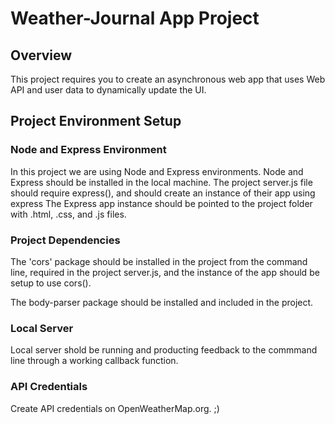 # Weather-Journal App Project

## Overview
This project requires you to create an asynchronous web app that uses Web API and user data to dynamically update the UI. 

## Project Environment Setup

### Node and Express Environment
In this project we are using Node and Express environments. Node and Express should be installed in the local machine.
The project server.js file should require express(), and should create an instance of their app using express
The Express app instance should be pointed to the project folder with .html, .css, and .js files.

### Project Dependencies
The 'cors' package should be installed in the project from the command line, required in the project server.js, and the
instance of the app should be setup to use cors().

The body-parser package should be installed and included in the project.

### Local Server
Local server shold be running and producting feedback to the commmand line through a working callback function.

### API Credentials
Create API credentials on OpenWeatherMap.org. ;)
